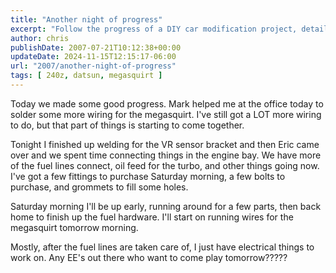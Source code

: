 ```yaml
---
title: "Another night of progress"
excerpt: "Follow the progress of a DIY car modification project, detailing the process of wiring, welding, and mechanical adjustments."
author: chris
publishDate: 2007-07-21T10:12:38+00:00
updateDate: 2024-11-15T12:15:17-06:00
url: "2007/another-night-of-progress"
tags: [ 240z, datsun, megasquirt ]
---
```


Today we made some good progress. Mark helped me at the office today to solder some more wiring for the megasquirt. I've still got a LOT more wiring to do, but that part of things is starting to come together.

Tonight I finished up welding for the VR sensor bracket and then Eric came over and we spent time connecting things in the engine bay. We have more of the fuel lines connect, oil feed for the turbo, and other things going now. I've got a few fittings to purchase Saturday morning, a few bolts to purchase, and grommets to fill some holes.

Saturday morning I'll be up early, running around for a few parts, then back home to finish up the fuel hardware. I'll start on running wires for the megasquirt tomorrow morning.

Mostly, after the fuel lines are taken care of, I just have electrical things to work on. Any EE's out there who want to come play tomorrow?????

